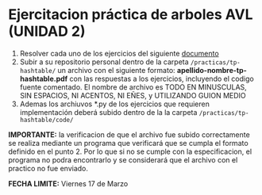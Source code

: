 # Ejercitacion práctica de arboles AVL (UNIDAD 2)

1. Resolver cada uno de los ejercicios del siguiente [documento](https://docs.google.com/document/d/1yBiKLjBlt-5a1rfqhsbVfhFQtqvTB_I95p5ukVh_d7g/edit)
2. Subir a su repositorio personal dentro de la carpeta `/practicas/tp-hashtable/` un archivo con el siguiente formato: **apellido-nombre-tp-hashtable.pdf**  con las respuestas a los ejercicios, incluyendo el codigo fuente comentado. El nombre de archivo es TODO EN MINUSCULAS, SIN ESPACIOS, NI ACENTOS, NI EÑES, y UTILIZANDO GUION MEDIO  
3. Ademas los archiuvos *.py de los ejercicios que requieren implementación deberá subido dentro de la la carpeta `/practicas/tp-hashtable/code/`

**IMPORTANTE:** la verificacion de que el archivo fue subido correctamente  se realiza mediante un programa que verificará que se cumpla el formato definido en el punto 2. Por lo que si no se cumple con la especificacion, el programa no podra encontrarlo y se considerará que el archivo con el practico no fue enviado.



**FECHA LIMITE:** Viernes 17 de Marzo 
